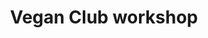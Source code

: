 ---
title: "Vegan Club workshop"
address : "10 rue du Marius Vivant"
postalCode : "69007"
city: "Lyon"
label: "Vegan Club QG"
when: 2019-09-18T13:21:55+02:00
description: ""
photos: "/img/workshop.png"
important: false
association: "Vegan Club"
draft: false
important: false
association: false
---